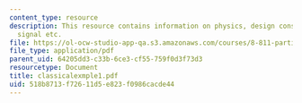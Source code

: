```yaml
---
content_type: resource
description: This resource contains information on physics, design considerations,
  signal etc.
file: https://ol-ocw-studio-app-qa.s3.amazonaws.com/courses/8-811-particle-physics-ii-fall-2005/518b8713f72611d5e823f0986cacde44_classicalexmple1.pdf
file_type: application/pdf
parent_uid: 64205dd3-c33b-6ce3-cf55-759f0d3f73d3
resourcetype: Document
title: classicalexmple1.pdf
uid: 518b8713-f726-11d5-e823-f0986cacde44
---
```

